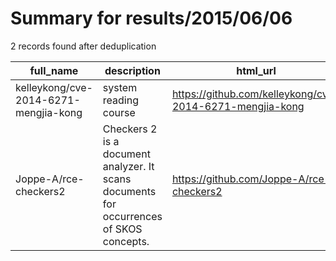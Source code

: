 
# Summary for results/2015/06/06
    
2 records found after deduplication

| full_name | description | html_url | matched_list | matched_count | pushed_at | size | stargazers_count | language | forks_count |
|---------------------------------------|-----------------------------------------------------------------------------------------|----------------------------------------------------------|----------------|-----------------|---------------------------|--------|--------------------|------------|---------------|
| kelleykong/cve-2014-6271-mengjia-kong | system reading course | https://github.com/kelleykong/cve-2014-6271-mengjia-kong | ['cve-2'] | 1 | 2015-06-06 03:30:34+00:00 | 1988 | 0 | nan | 0 |
| Joppe-A/rce-checkers2 | Checkers 2 is a document analyzer. It scans documents for occurrences of SKOS concepts. | https://github.com/Joppe-A/rce-checkers2 | ['rce'] | 1 | 2015-06-06 17:11:03+00:00 | 36412 | 0 | JavaScript | 0 |
